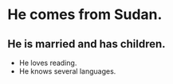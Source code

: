 # He comes from Sudan.

## He is married and has children.

- He loves reading.
- He knows several languages.
